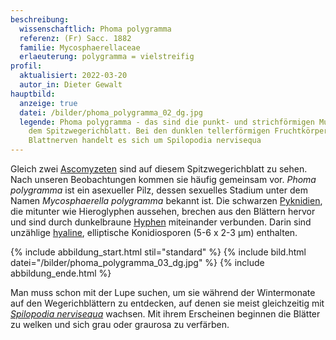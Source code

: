 ```yaml
---
beschreibung:
  wissenschaftlich: Phoma polygramma
  referenz: (Fr) Sacc. 1882
  familie: Mycosphaerellaceae
  erlaeuterung: polygramma = vielstreifig
profil:
  aktualisiert: 2022-03-20
  autor_in: Dieter Gewalt
hauptbild:
  anzeige: true
  datei: /bilder/phoma_polygramma_02_dg.jpg
  legende: Phoma polygramma - das sind die punkt- und strichförmigen Muster auf
    dem Spitzwegerichblatt. Bei den dunklen tellerförmigen Fruchtkörpern auf den
    Blattnerven handelt es sich um Spilopodia nervisequa
---
```

Gleich zwei [Ascomyzeten](Ascomyzeten "Glossar") sind auf diesem Spitzwegerichblatt zu sehen. Nach unseren Beobachtungen kommen sie häufig gemeinsam vor. *Phoma polygramma* ist ein asexueller Pilz, dessen sexuelles Stadium unter dem Namen *Mycosphaerella polygramma* bekannt ist. Die schwarzen [Pyknidien](Pyknidien "Glossar"), die mitunter wie Hieroglyphen aussehen, brechen aus den Blättern hervor und sind durch dunkelbraune [Hyphen](Hyphen "Glossar") miteinander verbunden. Darin sind unzählige [hyaline](hyalin "Glossar"), elliptische Konidiosporen  (5-6 x 2-3 µm) enthalten.

{% include abbildung_start.html stil="standard" %}
{% include bild.html datei="/bilder/phoma_polygramma_03_dg.jpg" %}
{% include abbildung_ende.html %}

Man muss schon mit der Lupe suchen, um sie während der Wintermonate auf den Wegerichblättern zu entdecken, auf denen sie meist gleichzeitig mit *[Spilopodia nervisequa](/pilze/spilopodia-nervisequa-wegerich-schwarzaderpilz)* wachsen. Mit ihrem Erscheinen beginnen die Blätter zu welken und sich grau oder graurosa zu verfärben.